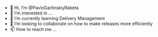 - 👋 Hi, I’m @PavloGarlinskiyRaketa
- 👀 I’m interested in ...
- 🌱 I’m currently learning Delivery Management
- 💞️ I’m looking to collaborate on how to make releases more efficiently
- 📫 How to reach me ...

<!---
PavloGarlinskiyRaketa/PavloGarlinskiyRaketa is a ✨ special ✨ repository because its `README.md` (this file) appears on your GitHub profile.
You can click the Preview link to take a look at your changes.
--->
